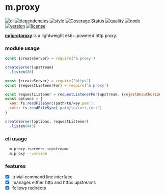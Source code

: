 m.proxy
===
[![ci](https://img.shields.io/travis/ivoputzer/m.proxy.svg?style=flat-square)](https://travis-ci.org/ivoputzer/m.proxy) [![dependencies](https://img.shields.io/badge/dependencies-none-blue.svg?style=flat-square&colorB=44CC11)](package.json) [![style](https://img.shields.io/badge/coding%20style-standard-brightgreen.svg?style=flat-square)](http://standardjs.com/) [![Coverage Status](https://img.shields.io/coveralls/ivoputzer/m.proxy.svg?style=flat-square)](https://coveralls.io/github/ivoputzer/m.proxy?branch=master) [![quality](http://npm.packagequality.com/shield/m.proxy.svg?style=flat-square&colorB=44CC11)](http://packagequality.com/#?package=m.proxy) [![node](https://img.shields.io/badge/node-6%2B-blue.svg?style=flat-square)](https://nodejs.org/docs/v6.0.0/api) [![version](https://img.shields.io/npm/v/m.proxy.svg?style=flat-square&colorB=007EC6)](https://www.npmjs.com/package/m.proxy) [![license](https://img.shields.io/npm/l/m.proxy.svg?style=flat-square&colorB=007EC6)](https://spdx.org/licenses/MIT)

**[m(icro)](https://github.com/ivoputzer/m.cro#readme)[proxy](https://github.com/ivoputzer/m.proxy)** is a lightweight es6+ powered http proxy.

### module usage
```javascript
const {createServer} = require('m.proxy')

createServer(upstream)
  .listen(80)
```

```javascript
const {createServer} = require('https')
const {requestListenerFor} = require('m.proxy')

const requestListener = requestListenerFor(upstream, {rejectUnauthorized: true})
const options = {
  key: fs.readFileSync(path/to/key.pem'),
  cert: fs.readFileSync('path/to/cert.cert')
}

createServer(options, requestListener)
  .listen(443)
```

### cli usage
```sh
  m.proxy <server> <upstream>
  m.proxy --version
```

### features
- [x] trivial command line interface
- [x] manages either http and https upstreams
- [x] follows redirects
